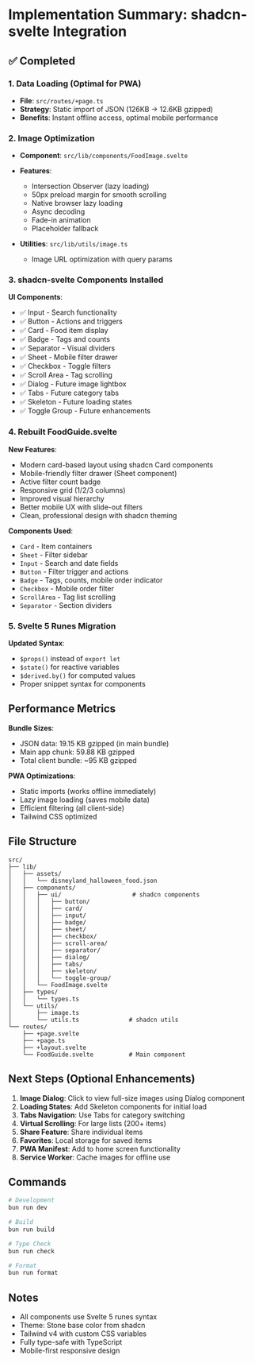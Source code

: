 # Implementation Summary: shadcn-svelte Integration

## ✅ Completed

### 1. Data Loading (Optimal for PWA)
- **File**: `src/routes/+page.ts`
- **Strategy**: Static import of JSON (126KB → 12.6KB gzipped)
- **Benefits**: Instant offline access, optimal mobile performance

### 2. Image Optimization
- **Component**: `src/lib/components/FoodImage.svelte`
- **Features**:
  - Intersection Observer (lazy loading)
  - 50px preload margin for smooth scrolling
  - Native browser lazy loading
  - Async decoding
  - Fade-in animation
  - Placeholder fallback

- **Utilities**: `src/lib/utils/image.ts`
  - Image URL optimization with query params

### 3. shadcn-svelte Components Installed

**UI Components**:
- ✅ Input - Search functionality
- ✅ Button - Actions and triggers
- ✅ Card - Food item display
- ✅ Badge - Tags and counts
- ✅ Separator - Visual dividers
- ✅ Sheet - Mobile filter drawer
- ✅ Checkbox - Toggle filters
- ✅ Scroll Area - Tag scrolling
- ✅ Dialog - Future image lightbox
- ✅ Tabs - Future category tabs
- ✅ Skeleton - Future loading states
- ✅ Toggle Group - Future enhancements

### 4. Rebuilt FoodGuide.svelte

**New Features**:
- Modern card-based layout using shadcn Card components
- Mobile-friendly filter drawer (Sheet component)
- Active filter count badge
- Responsive grid (1/2/3 columns)
- Improved visual hierarchy
- Better mobile UX with slide-out filters
- Clean, professional design with shadcn theming

**Components Used**:
- `Card` - Item containers
- `Sheet` - Filter sidebar
- `Input` - Search and date fields
- `Button` - Filter trigger and actions
- `Badge` - Tags, counts, mobile order indicator
- `Checkbox` - Mobile order filter
- `ScrollArea` - Tag list scrolling
- `Separator` - Section dividers

### 5. Svelte 5 Runes Migration

**Updated Syntax**:
- `$props()` instead of `export let`
- `$state()` for reactive variables
- `$derived.by()` for computed values
- Proper snippet syntax for components

## Performance Metrics

**Bundle Sizes**:
- JSON data: 19.15 KB gzipped (in main bundle)
- Main app chunk: 59.88 KB gzipped
- Total client bundle: ~95 KB gzipped

**PWA Optimizations**:
- Static imports (works offline immediately)
- Lazy image loading (saves mobile data)
- Efficient filtering (all client-side)
- Tailwind CSS optimized

## File Structure

```
src/
├── lib/
│   ├── assets/
│   │   └── disneyland_halloween_food.json
│   ├── components/
│   │   ├── ui/                    # shadcn components
│   │   │   ├── button/
│   │   │   ├── card/
│   │   │   ├── input/
│   │   │   ├── badge/
│   │   │   ├── sheet/
│   │   │   ├── checkbox/
│   │   │   ├── scroll-area/
│   │   │   ├── separator/
│   │   │   ├── dialog/
│   │   │   ├── tabs/
│   │   │   ├── skeleton/
│   │   │   └── toggle-group/
│   │   └── FoodImage.svelte
│   ├── types/
│   │   └── types.ts
│   └── utils/
│       ├── image.ts
│       └── utils.ts              # shadcn utils
└── routes/
    ├── +page.svelte
    ├── +page.ts
    ├── +layout.svelte
    └── FoodGuide.svelte          # Main component
```

## Next Steps (Optional Enhancements)

1. **Image Dialog**: Click to view full-size images using Dialog component
2. **Loading States**: Add Skeleton components for initial load
3. **Tabs Navigation**: Use Tabs for category switching
4. **Virtual Scrolling**: For large lists (200+ items)
5. **Share Feature**: Share individual items
6. **Favorites**: Local storage for saved items
7. **PWA Manifest**: Add to home screen functionality
8. **Service Worker**: Cache images for offline use

## Commands

```bash
# Development
bun run dev

# Build
bun run build

# Type Check
bun run check

# Format
bun run format
```

## Notes

- All components use Svelte 5 runes syntax
- Theme: Stone base color from shadcn
- Tailwind v4 with custom CSS variables
- Fully type-safe with TypeScript
- Mobile-first responsive design
